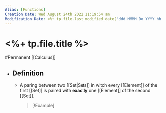 ```yaml
---
Alias: [Functions]
Creation Date: Wed August 24th 2022 11:19:54 am 
Modification Date: <%+ tp.file.last_modified_date("ddd MMMM Do YYYY hh:mm:ss a") %>
---
```

# <%+ tp.file.title %>
#Permanent [[Calculus]]

- ## Definition
	- A paring between two [[Set|Sets]] in witch every [[Element]] of the first [[Set]] is paired with **exactly** one [[Element]] of the second [[Set]].
	  > [!Example]
	  > 